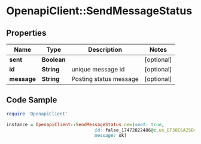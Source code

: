 # OpenapiClient::SendMessageStatus

## Properties

Name | Type | Description | Notes
------------ | ------------- | ------------- | -------------
**sent** | **Boolean** |  | [optional] 
**id** | **String** | unique message id | [optional] 
**message** | **String** | Posting status message | [optional] 

## Code Sample

```ruby
require 'OpenapiClient'

instance = OpenapiClient::SendMessageStatus.new(sent: true,
                                 id: false_17472822486@c.us_DF38E6A25B42CC8CCE57EC40F,
                                 message: ok)
```



